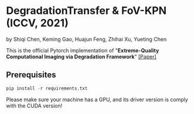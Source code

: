 # DegradationTransfer & FoV-KPN (ICCV, 2021)
by Shiqi Chen, Keming Gao, Huajun Feng, Zhihai Xu, Yueting Chen

This is the official Pytorch implementation of "**Extreme-Quality Computational Imaging via Degradation Framework**" [[Paper]](https://openaccess.thecvf.com/content/ICCV2021/html/Chen_Extreme-Quality_Computational_Imaging_via_Degradation_Framework_ICCV_2021_paper.html)

## Prerequisites
```python
pip install -r requirements.txt
```
Please make sure your machine has a GPU, and its driver version is comply with the CUDA version!
